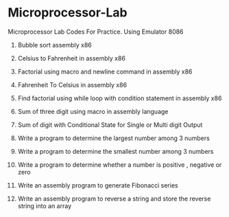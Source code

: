 # Microprocessor-Lab
Microprocessor Lab Codes For Practice. Using Emulator 8086
1. Bubble sort assembly x86

2. Celsius to Fahrenheit in assembly x86

3. Factorial using macro and newline command in assembly x86

4. Fahrenheit To Celsius in assembly x86

5. Find factorial using while loop with condition statement in assembly x86

6. Sum of three digit using macro in assembly language

7. Sum of digit with Conditional State for Single or Multi digit Output

8. Write a program to determine the largest number among 3 numbers

9. Write a program to determine the smallest number among 3 numbers

10. Write a program to determine whether a number is positive , negative or zero

11. Write an assembly program to generate Fibonacci series

12. Write an assembly program to reverse a string and store the reverse string into an array

